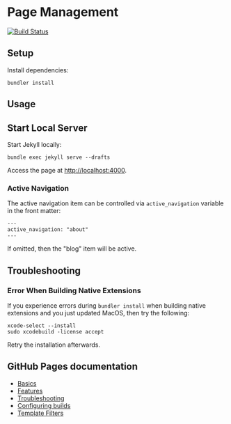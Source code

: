 # Page Management #

[![Build Status](https://travis-ci.org/Matthimatiker/matthimatiker.github.io.svg?branch=master)](https://travis-ci.org/Matthimatiker/matthimatiker.github.io)

## Setup ##

Install dependencies:

    bundler install

## Usage ##

## Start Local Server ##

Start Jekyll locally:

    bundle exec jekyll serve --drafts

Access the page at [http://localhost:4000](http://localhost:4000).

### Active Navigation ###

The active navigation item can be controlled via ``active_navigation`` variable in the front matter:

    ---
    active_navigation: "about"
    ---
    
If omitted, then the "blog" item will be active.

## Troubleshooting ##

### Error When Building Native Extensions ##

If you experience errors during ``bundler install`` when building native extensions and you just updated MacOS, then try the following: 

    xcode-select --install
    sudo xcodebuild -license accept
    
Retry the installation afterwards.

## GitHub Pages documentation ##

- [Basics](https://help.github.com/categories/github-pages-basics)
- [Features](https://help.github.com/categories/github-pages-features)
- [Troubleshooting](https://help.github.com/categories/github-pages-troubleshooting)
- [Configuring builds](http://jekyllrb.com/docs/continuous-integration/)
- [Template Filters](http://jekyllrb.com/docs/templates/)
